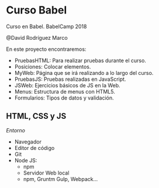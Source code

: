 # Curso Babel
Curso en Babel. BabelCamp 2018

@David Rodríguez Marco

En este proyecto encontraremos:

* PruebasHTML: Para realizar pruebas durante el curso.
* Posiciones: Colocar elementos.
* MyWeb: Página que se irá realizando a lo largo del curso.
* PruebasJS: Pruebas realizadas en JavaScript.
* JSWeb: Ejercicios básicos de JS en la Web.
* Menus: Estructura de menus con HTML5.
* Formularios: Tipos de datos y validación.


## HTML, CSS y JS

*Entorno*

* Navegador
* Editor de código
* Git
* Node JS:
    * npm
    * Servidor Web local
    * npm, Gruntm Gulp, Webpack...